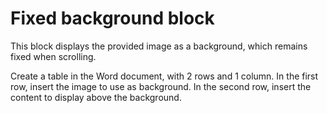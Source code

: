 # Fixed background block

This block displays the provided image as a background, which remains fixed when scrolling. 

Create a table in the Word document, with 2 rows and 1 column. In the first row, insert the
image to use as background. In the second row, insert the content to display above the background.